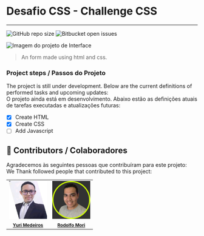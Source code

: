  # Desafio CSS - Challenge CSS
 <hr>

![GitHub repo size](https://img.shields.io/github/repo-size/iuricode/README-template?style=for-the-badge)
![Bitbucket open issues](https://img.shields.io/bitbucket/issues/iuricode/README-template?style=for-the-badge)


 <img src="../assets/ChallengeImage.png" alt="Imagem do projeto de Interface">

> An form made using html and css. 
### Project steps / Passos do Projeto

The project is still under development. Below are the current definitions of performed tasks and upcoming updates:
</br> 
O projeto ainda está em desenvolvimento. Abaixo estão as definições atuais de tarefas executadas e atualizações futuras:

- [x] Create HTML
- [x] Create CSS
- [ ] Add Javascript

## 🤝 Contributors / Colaboradores

Agradecemos às seguintes pessoas que contribuíram para este projeto:
</br>
We Thank followed people that contributed to this project:

<table>
  <tr>
    <td align="center">
      <a href="#">
        <a href="https://www.linkedin.com/in/yuri-m-88a426a3/" target="_blank"><img src="./assets/1634569924664.jpg" width="100px;" alt="Foto do Yuri Medeiros no GitHub"/></a><br>
        <sub>
          <a href="https://www.linkedin.com/in/yuri-m-88a426a3/" target="_blank"><b>Yuri Medeiros</b></a>
        </sub>
      </a>
    </td>
    <td align="center">
      <a href="#">
        <a href="https://www.linkedin.com/in/rodolfomori/" target="_blank"><img src="./assets/rodolfo-mori.png" width="100px;" alt="Foto do Rodolfo Mori no GitHub"/></a><br>
        <sub>
          <a href="https://www.linkedin.com/in/rodolfomori/" target="_blank"><b>Rodolfo Mori</b></a>
        </sub>
      </a>
    </td>
</table>
